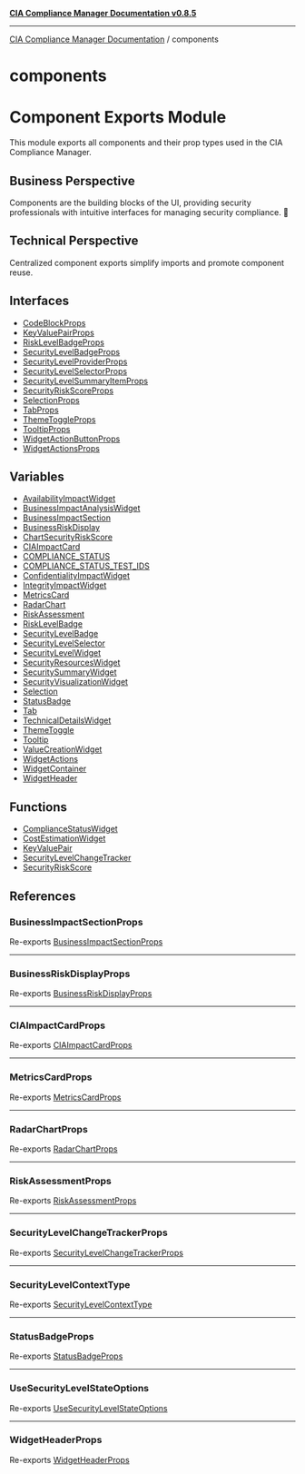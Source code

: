 [**CIA Compliance Manager Documentation v0.8.5**](../README.md)

***

[CIA Compliance Manager Documentation](../modules.md) / components

# components

# Component Exports Module

This module exports all components and their prop types used in the CIA Compliance Manager.

## Business Perspective
Components are the building blocks of the UI, providing security professionals
with intuitive interfaces for managing security compliance. 🎨

## Technical Perspective
Centralized component exports simplify imports and promote component reuse.

## Interfaces

- [CodeBlockProps](interfaces/CodeBlockProps.md)
- [KeyValuePairProps](interfaces/KeyValuePairProps.md)
- [RiskLevelBadgeProps](interfaces/RiskLevelBadgeProps.md)
- [SecurityLevelBadgeProps](interfaces/SecurityLevelBadgeProps.md)
- [SecurityLevelProviderProps](interfaces/SecurityLevelProviderProps.md)
- [SecurityLevelSelectorProps](interfaces/SecurityLevelSelectorProps.md)
- [SecurityLevelSummaryItemProps](interfaces/SecurityLevelSummaryItemProps.md)
- [SecurityRiskScoreProps](interfaces/SecurityRiskScoreProps.md)
- [SelectionProps](interfaces/SelectionProps.md)
- [TabProps](interfaces/TabProps.md)
- [ThemeToggleProps](interfaces/ThemeToggleProps.md)
- [TooltipProps](interfaces/TooltipProps.md)
- [WidgetActionButtonProps](interfaces/WidgetActionButtonProps.md)
- [WidgetActionsProps](interfaces/WidgetActionsProps.md)

## Variables

- [AvailabilityImpactWidget](variables/AvailabilityImpactWidget.md)
- [BusinessImpactAnalysisWidget](variables/BusinessImpactAnalysisWidget.md)
- [BusinessImpactSection](variables/BusinessImpactSection.md)
- [BusinessRiskDisplay](variables/BusinessRiskDisplay.md)
- [ChartSecurityRiskScore](variables/ChartSecurityRiskScore.md)
- [CIAImpactCard](variables/CIAImpactCard.md)
- [COMPLIANCE\_STATUS](variables/COMPLIANCE_STATUS.md)
- [COMPLIANCE\_STATUS\_TEST\_IDS](variables/COMPLIANCE_STATUS_TEST_IDS.md)
- [ConfidentialityImpactWidget](variables/ConfidentialityImpactWidget.md)
- [IntegrityImpactWidget](variables/IntegrityImpactWidget.md)
- [MetricsCard](variables/MetricsCard.md)
- [RadarChart](variables/RadarChart.md)
- [RiskAssessment](variables/RiskAssessment.md)
- [RiskLevelBadge](variables/RiskLevelBadge.md)
- [SecurityLevelBadge](variables/SecurityLevelBadge.md)
- [SecurityLevelSelector](variables/SecurityLevelSelector.md)
- [SecurityLevelWidget](variables/SecurityLevelWidget.md)
- [SecurityResourcesWidget](variables/SecurityResourcesWidget.md)
- [SecuritySummaryWidget](variables/SecuritySummaryWidget.md)
- [SecurityVisualizationWidget](variables/SecurityVisualizationWidget.md)
- [Selection](variables/Selection.md)
- [StatusBadge](variables/StatusBadge.md)
- [Tab](variables/Tab.md)
- [TechnicalDetailsWidget](variables/TechnicalDetailsWidget.md)
- [ThemeToggle](variables/ThemeToggle.md)
- [Tooltip](variables/Tooltip.md)
- [ValueCreationWidget](variables/ValueCreationWidget.md)
- [WidgetActions](variables/WidgetActions.md)
- [WidgetContainer](variables/WidgetContainer.md)
- [WidgetHeader](variables/WidgetHeader.md)

## Functions

- [ComplianceStatusWidget](functions/ComplianceStatusWidget.md)
- [CostEstimationWidget](functions/CostEstimationWidget.md)
- [KeyValuePair](functions/KeyValuePair.md)
- [SecurityLevelChangeTracker](functions/SecurityLevelChangeTracker.md)
- [SecurityRiskScore](functions/SecurityRiskScore.md)

## References

### BusinessImpactSectionProps

Re-exports [BusinessImpactSectionProps](../types/interfaces/BusinessImpactSectionProps.md)

***

### BusinessRiskDisplayProps

Re-exports [BusinessRiskDisplayProps](../types/interfaces/BusinessRiskDisplayProps.md)

***

### CIAImpactCardProps

Re-exports [CIAImpactCardProps](../types/interfaces/CIAImpactCardProps.md)

***

### MetricsCardProps

Re-exports [MetricsCardProps](../types/interfaces/MetricsCardProps.md)

***

### RadarChartProps

Re-exports [RadarChartProps](../types/interfaces/RadarChartProps.md)

***

### RiskAssessmentProps

Re-exports [RiskAssessmentProps](../types/interfaces/RiskAssessmentProps.md)

***

### SecurityLevelChangeTrackerProps

Re-exports [SecurityLevelChangeTrackerProps](../typedoc-entry/interfaces/SecurityLevelChangeTrackerProps.md)

***

### SecurityLevelContextType

Re-exports [SecurityLevelContextType](../typedoc-entry/interfaces/SecurityLevelContextType.md)

***

### StatusBadgeProps

Re-exports [StatusBadgeProps](../types/interfaces/StatusBadgeProps.md)

***

### UseSecurityLevelStateOptions

Re-exports [UseSecurityLevelStateOptions](../typedoc-entry/interfaces/UseSecurityLevelStateOptions.md)

***

### WidgetHeaderProps

Re-exports [WidgetHeaderProps](../types/interfaces/WidgetHeaderProps.md)
